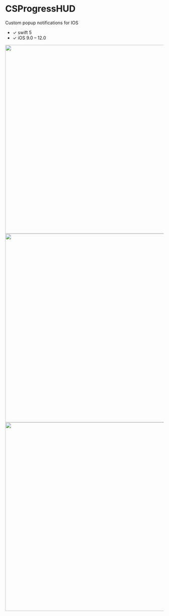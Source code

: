 # CSProgressHUD
Custom popup notifications for IOS

* ✓ swift 5
* ✓ iOS 9.0 – 12.0

<img src="https://raw.githubusercontent.com/tungthanhnguyen/CSProgressHUD/master/Screenshoots/iPhoneX-01.png" height=600 /> <img src="https://raw.githubusercontent.com/tungthanhnguyen/CSProgressHUD/master/Screenshoots/iPhoneX-02.png" height=600 /> <img src="https://raw.githubusercontent.com/tungthanhnguyen/CSProgressHUD/master/Screenshoots/iPhoneX-03.png" height=600 />